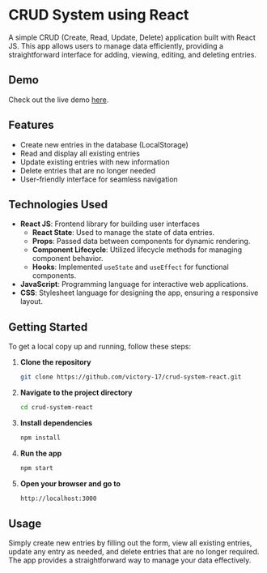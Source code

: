 # CRUD System using React

A simple CRUD (Create, Read, Update, Delete) application built with React JS. This app allows users to manage data efficiently, providing a straightforward interface for adding, viewing, editing, and deleting entries.

## Demo

Check out the live demo [here](https://victory-17.github.io/crud-system-react/).

## Features

- Create new entries in the database (LocalStorage)
- Read and display all existing entries
- Update existing entries with new information
- Delete entries that are no longer needed
- User-friendly interface for seamless navigation

## Technologies Used

- **React JS**: Frontend library for building user interfaces
  - **React State**: Used to manage the state of data entries.
  - **Props**: Passed data between components for dynamic rendering.
  - **Component Lifecycle**: Utilized lifecycle methods for managing component behavior.
  - **Hooks**: Implemented `useState` and `useEffect` for functional components.
- **JavaScript**: Programming language for interactive web applications.
- **CSS**: Stylesheet language for designing the app, ensuring a responsive layout.

## Getting Started

To get a local copy up and running, follow these steps:

1. **Clone the repository**
   ```bash
   git clone https://github.com/victory-17/crud-system-react.git

2. **Navigate to the project directory**
   ```bash
   cd crud-system-react

3. **Install dependencies**
   ```bash
   npm install

4. **Run the app**
   ```bash
   npm start

5. **Open your browser and go to**
   ```bash
   http://localhost:3000

## Usage
Simply create new entries by filling out the form, view all existing entries, update any entry as needed, and delete entries that are no longer required. The app provides a straightforward way to manage your data effectively.
